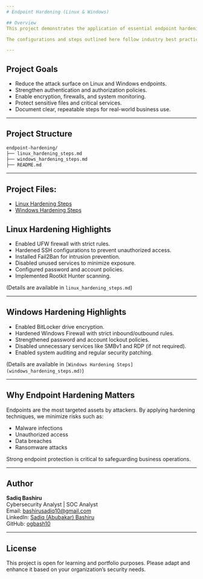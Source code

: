 ```yaml
---
# Endpoint Hardening (Linux & Windows)

## Overview
This project demonstrates the application of essential endpoint hardening techniques to secure both Linux and Windows systems against cyber threats. It is designed to help businesses and organizations strengthen their endpoints by reducing vulnerabilities, enforcing security policies, and protecting sensitive data.

The configurations and steps outlined here follow industry best practices for securing systems in a corporate environment.

---
```


## Project Goals
- Reduce the attack surface on Linux and Windows endpoints.
- Strengthen authentication and authorization policies.
- Enable encryption, firewalls, and system monitoring.
- Protect sensitive files and critical services.
- Document clear, repeatable steps for real-world business use.

---

## Project Structure
```bash
endpoint-hardening/
├── linux_hardening_steps.md
├── windows_hardening_steps.md
├── README.md
```

---
## Project Files:
- [Linux Hardening Steps](linux_hardening_steps.md)
- [Windows Hardening Steps](windows_hardening_steps.md)


## Linux Hardening Highlights
- Enabled UFW firewall with strict rules.
- Hardened SSH configurations to prevent unauthorized access.
- Installed Fail2Ban for intrusion prevention.
- Disabled unused services to minimize exposure.
- Configured password and account policies.
- Implemented Rootkit Hunter scanning.

(Details are available in `linux_hardening_steps.md`)

---

## Windows Hardening Highlights
- Enabled BitLocker drive encryption.
- Hardened Windows Firewall with strict inbound/outbound rules.
- Strengthened password and account lockout policies.
- Disabled unnecessary services like SMBv1 and RDP (if not required).
- Enabled system auditing and regular security patching.

(Details are available in `[Windows Hardening Steps](windows_hardening_steps.md)`)

---

## Why Endpoint Hardening Matters
Endpoints are the most targeted assets by attackers. By applying hardening techniques, we minimize risks such as:
- Malware infections
- Unauthorized access
- Data breaches
- Ransomware attacks

Strong endpoint protection is critical to safeguarding business operations.

---

## Author
**Sadiq Bashiru**  
Cybersecurity Analyst | SOC Analyst  
Email: bashirusadiq10@gmail.com  
LinkedIn: [Sadiq (Abubakar) Bashiru](https://linkedin.com/in/your-link)  
GitHub: [ogbash10](https://github.com/ogbash10)

---

## License
This project is open for learning and portfolio purposes. Please adapt and enhance it based on your organization’s security needs.



